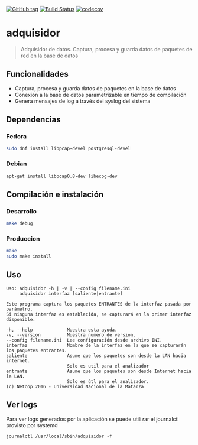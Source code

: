 [![GitHub tag](https://img.shields.io/github/tag/Grupo106/adquisidor.svg?maxAge=2592000?style=plastic)](https://github.com/Grupo106/adquisidor/releases)
[![Build Status](https://travis-ci.org/Grupo106/adquisidor.svg?branch=master)](https://travis-ci.org/Grupo106/adquisidor)
[![codecov](https://codecov.io/gh/Grupo106/adquisidor/branch/master/graph/badge.svg)](https://codecov.io/gh/Grupo106/adquisidor)

adquisidor
======================================================
> Adquisidor de datos. Captura, procesa y guarda datos de paquetes de red en la base de datos


Funcionalidades
------------------------------------------------------
* Captura, procesa y guarda datos de paquetes en la base de datos
* Conexion a la base de datos parametrizable en tiempo de compilación
* Genera mensajes de log a través del syslog del sistema


Dependencias
-------------------------------------------------------

### Fedora

```sh
sudo dnf install libpcap-devel postgresql-devel
```

### Debian

```sh
apt-get install libpcap0.8-dev libecpg-dev
```

Compilación e instalación
-------------------------------------------------------
### Desarrollo
```sh
make debug
```

### Produccion
```sh
make
sudo make install
```

Uso
-------------------------------------------------------
```
Uso: adquisidor -h | -v | --config filename.ini
     adquisidor interfaz [saliente|entrante]

Este programa captura los paquetes ENTRANTES de la interfaz pasada por parámetro.
Si ninguna interfaz es establecida, se capturará en la primer interfaz disponible.

-h, --help             Muestra esta ayuda.
-v, --version          Muestra numero de version.
--config filename.ini  Lee configuración desde archivo INI.
interfaz               Nombre de la interfaz en la que se capturarán los paquetes entrantes.
saliente               Asume que los paquetes son desde la LAN hacia internet. 
                       Solo es util para el analizador
entrante               Asume que los paquetes son desde Internet hacia la LAN. 
                       Solo es útl para el analizador.
(c) Netcop 2016 - Universidad Nacional de la Matanza
```

Ver logs
-------------------------------------------------------
Para ver logs generados por la aplicación se puede utilizar el journalctl
provisto por systemd
```
journalctl /usr/local/sbin/adquisidor -f
```
